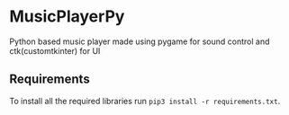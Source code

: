 # MusicPlayerPy
Python based music player made using pygame for sound control and ctk(customtkinter) for UI

## Requirements
To install all the required libraries run ``pip3 install -r requirements.txt``.
